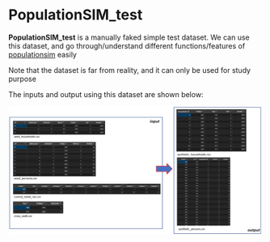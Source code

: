 # PopulationSIM_test

**PopulationSIM_test** is a manually faked simple test dataset. We can use this dataset, and go through/understand different functions/features of [populationsim](https://activitysim.github.io/populationsim/index.html) easily

Note that the dataset is far from reality, and it can only be used for study purpose

The inputs and output using this dataset are shown below: 

<p align="center">
  <img src="populationsim_Example.PNG" width="1000" title="hover text">
</p>


